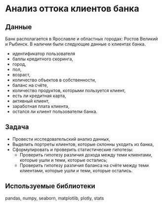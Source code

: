 # Анализ оттока клиентов банка


## Данные

Банк располагается в Ярославле и областных городах: Ростов Великий и Рыбинск. В наличии были следующие данные о клиентах банка. 
- идентификатор пользователя
- баллы кредитного скоринга,
- город,
- пол,
- возраст,
- количество объектов в собственности,
- баланс на счёте,
- количество продуктов, которыми пользуется клиент,
- есть ли кредитная карта,
- активный клиент,
- заработная плата клиента,
- остался ли клиент пользователм банка.

## Задача


- Провести исследовательский анализ данных,
- Выделить портреты клиентов, которые склонны уходить из банка,
- Сформулировать и проверить статистические гипотезы:
    - Проверить гипотезу различия дохода между теми клиентами, которые ушли и теми, которые остались;
    - Проверить гипотезу различия баланса на счёте между теми клиентами, которые ушли и теми, которые остались.


## Используемые библиотеки

pandas, numpy, seaborn, matplotlib, plotly, stats


